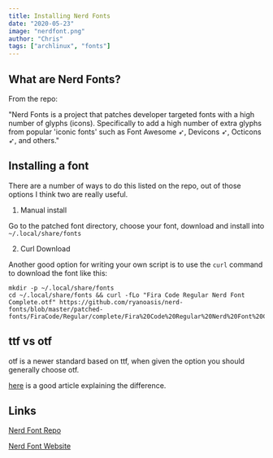 ```yaml
---
title: Installing Nerd Fonts
date: "2020-05-23"
image: "nerdfont.png"
author: "Chris"
tags: ["archlinux", "fonts"]
---
```


## What are Nerd Fonts?

From the repo:

"Nerd Fonts is a project that patches developer targeted fonts with a high number of glyphs (icons). Specifically to add a high number of extra glyphs from popular 'iconic fonts' such as Font Awesome ➶, Devicons ➶, Octicons ➶, and others."

## Installing a font

There are a number of ways to do this listed on the repo, out of those options I think two are really useful.

1. Manual install

Go to the patched font directory, choose your font, download and install into `~/.local/share/fonts`

2. Curl Download

Another good option for writing your own script is to use the `curl` command to download the font like this:

```
mkdir -p ~/.local/share/fonts
cd ~/.local/share/fonts && curl -fLo "Fira Code Regular Nerd Font Complete.otf" https://github.com/ryanoasis/nerd-fonts/blob/master/patched-fonts/FiraCode/Regular/complete/Fira%20Code%20Regular%20Nerd%20Font%20Complete.otf
```

## ttf vs otf

otf is a newer standard based on ttf, when given the option you should generally choose otf.

[here](https://www.makeuseof.com/tag/otf-vs-ttf-fonts-one-better/) is a good article explaining the difference.

## Links

[Nerd Font Repo](https://github.com/ryanoasis/nerd-fonts)

[Nerd Font Website](https://www.nerdfonts.com/)
